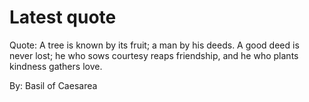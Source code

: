 # Latest quote 

Quote: A tree is known by its fruit; a man by his deeds. A good deed is never lost; he who sows courtesy reaps friendship, and he who plants kindness gathers love. 

By: Basil of Caesarea